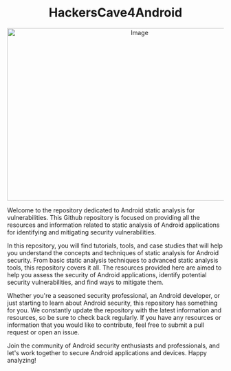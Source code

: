 <h1 align="center">HackersCave4Android</h1>
<p align="center">
<img src="https://github.com/krizzsk/HackersCave4Android/blob/main/github-android.png?raw=true" alt="Image" width="600"/ height="400"></p>
Welcome to the repository dedicated to Android static analysis for vulnerabilities. This Github repository is focused on providing all the resources and information related to static analysis of Android applications for identifying and mitigating security vulnerabilities.

In this repository, you will find tutorials, tools, and case studies that will help you understand the concepts and techniques of static analysis for Android security. From basic static analysis techniques to advanced static analysis tools, this repository covers it all. The resources provided here are aimed to help you assess the security of Android applications, identify potential security vulnerabilities, and find ways to mitigate them.

Whether you're a seasoned security professional, an Android developer, or just starting to learn about Android security, this repository has something for you. We constantly update the repository with the latest information and resources, so be sure to check back regularly. If you have any resources or information that you would like to contribute, feel free to submit a pull request or open an issue.

Join the community of Android security enthusiasts and professionals, and let's work together to secure Android applications and devices. Happy analyzing!
